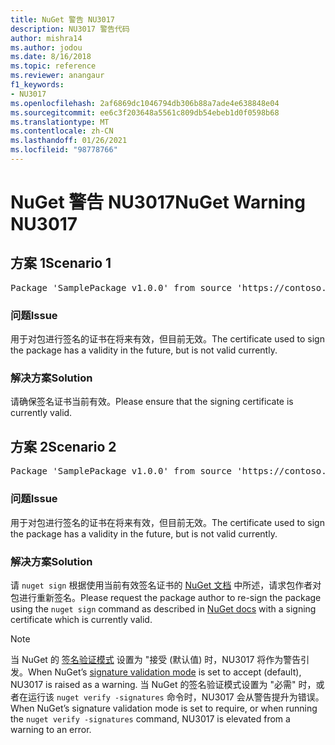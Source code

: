 ```yaml
---
title: NuGet 警告 NU3017
description: NU3017 警告代码
author: mishra14
ms.author: jodou
ms.date: 8/16/2018
ms.topic: reference
ms.reviewer: anangaur
f1_keywords:
- NU3017
ms.openlocfilehash: 2af6869dc1046794db306b88a7ade4e638848e04
ms.sourcegitcommit: ee6c3f203648a5561c809db54ebeb1d0f0598b68
ms.translationtype: MT
ms.contentlocale: zh-CN
ms.lasthandoff: 01/26/2021
ms.locfileid: "98778766"
---
```

# <a name="nuget-warning-nu3017"></a><span data-ttu-id="d1ab4-103">NuGet 警告 NU3017</span><span class="sxs-lookup"><span data-stu-id="d1ab4-103">NuGet Warning NU3017</span></span>

## <a name="scenario-1"></a><span data-ttu-id="d1ab4-104">方案 1</span><span class="sxs-lookup"><span data-stu-id="d1ab4-104">Scenario 1</span></span>

<pre>Package 'SamplePackage v1.0.0' from source 'https://contoso.com/index.json': The signing certificate is not yet valid.</pre>

### <a name="issue"></a><span data-ttu-id="d1ab4-105">问题</span><span class="sxs-lookup"><span data-stu-id="d1ab4-105">Issue</span></span>

<span data-ttu-id="d1ab4-106">用于对包进行签名的证书在将来有效，但目前无效。</span><span class="sxs-lookup"><span data-stu-id="d1ab4-106">The certificate used to sign the package has a validity in the future, but is not valid currently.</span></span>


### <a name="solution"></a><span data-ttu-id="d1ab4-107">解决方案</span><span class="sxs-lookup"><span data-stu-id="d1ab4-107">Solution</span></span>

<span data-ttu-id="d1ab4-108">请确保签名证书当前有效。</span><span class="sxs-lookup"><span data-stu-id="d1ab4-108">Please ensure that the signing certificate is currently valid.</span></span>



## <a name="scenario-2"></a><span data-ttu-id="d1ab4-109">方案 2</span><span class="sxs-lookup"><span data-stu-id="d1ab4-109">Scenario 2</span></span>

<pre>Package 'SamplePackage v1.0.0' from source 'https://contoso.com/index.json': The primary signature's certificate is not yet valid.</pre>

### <a name="issue"></a><span data-ttu-id="d1ab4-110">问题</span><span class="sxs-lookup"><span data-stu-id="d1ab4-110">Issue</span></span>

<span data-ttu-id="d1ab4-111">用于对包进行签名的证书在将来有效，但目前无效。</span><span class="sxs-lookup"><span data-stu-id="d1ab4-111">The certificate used to sign the package has a validity in the future, but is not valid currently.</span></span>


### <a name="solution"></a><span data-ttu-id="d1ab4-112">解决方案</span><span class="sxs-lookup"><span data-stu-id="d1ab4-112">Solution</span></span>

<span data-ttu-id="d1ab4-113">请 `nuget sign` 根据使用当前有效签名证书的 [NuGet 文档](../../create-packages/sign-a-package.md) 中所述，请求包作者对包进行重新签名。</span><span class="sxs-lookup"><span data-stu-id="d1ab4-113">Please request the package author to re-sign the package using the `nuget sign` command as described in [NuGet docs](../../create-packages/sign-a-package.md) with a signing certificate which is currently valid.</span></span>


> [!Note]
> <span data-ttu-id="d1ab4-114">当 NuGet 的 [签名验证模式](../../consume-packages/installing-signed-packages.md#configure-package-signature-requirements) 设置为 "接受 (默认值) 时，NU3017 将作为警告引发。</span><span class="sxs-lookup"><span data-stu-id="d1ab4-114">When NuGet’s [signature validation mode](../../consume-packages/installing-signed-packages.md#configure-package-signature-requirements) is set to accept (default), NU3017 is raised as a warning.</span></span> <span data-ttu-id="d1ab4-115">当 NuGet 的签名验证模式设置为 "必需" 时，或者在运行该 `nuget verify -signatures` 命令时，NU3017 会从警告提升为错误。</span><span class="sxs-lookup"><span data-stu-id="d1ab4-115">When NuGet’s signature validation mode is set to require, or when running the `nuget verify -signatures` command, NU3017 is elevated from a warning to an error.</span></span> 
